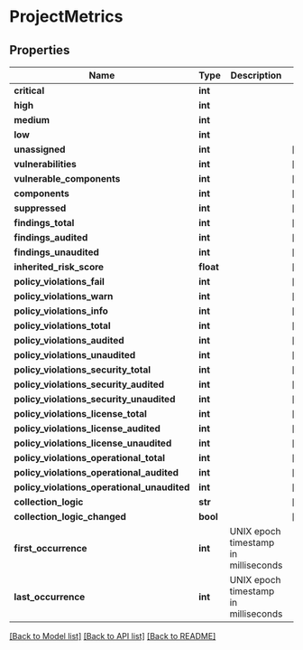 # ProjectMetrics

## Properties
Name | Type | Description | Notes
------------ | ------------- | ------------- | -------------
**critical** | **int** |  | 
**high** | **int** |  | 
**medium** | **int** |  | 
**low** | **int** |  | 
**unassigned** | **int** |  | [optional] 
**vulnerabilities** | **int** |  | [optional] 
**vulnerable_components** | **int** |  | [optional] 
**components** | **int** |  | [optional] 
**suppressed** | **int** |  | [optional] 
**findings_total** | **int** |  | [optional] 
**findings_audited** | **int** |  | [optional] 
**findings_unaudited** | **int** |  | [optional] 
**inherited_risk_score** | **float** |  | [optional] 
**policy_violations_fail** | **int** |  | [optional] 
**policy_violations_warn** | **int** |  | [optional] 
**policy_violations_info** | **int** |  | [optional] 
**policy_violations_total** | **int** |  | [optional] 
**policy_violations_audited** | **int** |  | [optional] 
**policy_violations_unaudited** | **int** |  | [optional] 
**policy_violations_security_total** | **int** |  | [optional] 
**policy_violations_security_audited** | **int** |  | [optional] 
**policy_violations_security_unaudited** | **int** |  | [optional] 
**policy_violations_license_total** | **int** |  | [optional] 
**policy_violations_license_audited** | **int** |  | [optional] 
**policy_violations_license_unaudited** | **int** |  | [optional] 
**policy_violations_operational_total** | **int** |  | [optional] 
**policy_violations_operational_audited** | **int** |  | [optional] 
**policy_violations_operational_unaudited** | **int** |  | [optional] 
**collection_logic** | **str** |  | [optional] 
**collection_logic_changed** | **bool** |  | [optional] 
**first_occurrence** | **int** | UNIX epoch timestamp in milliseconds | 
**last_occurrence** | **int** | UNIX epoch timestamp in milliseconds | 

[[Back to Model list]](../README.md#documentation-for-models) [[Back to API list]](../README.md#documentation-for-api-endpoints) [[Back to README]](../README.md)

